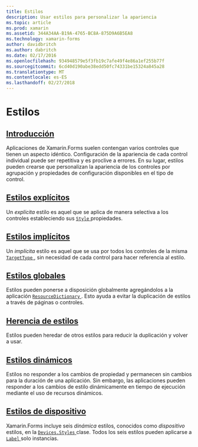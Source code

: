 ```yaml
---
title: Estilos
description: Usar estilos para personalizar la apariencia
ms.topic: article
ms.prod: xamarin
ms.assetid: 344A34AA-B19A-4765-BC8A-875D9A6B5EA8
ms.technology: xamarin-forms
author: davidbritch
ms.author: dabritch
ms.date: 02/17/2016
ms.openlocfilehash: 934948579e5f3fb19c7afe49f4e86a1ef255b77f
ms.sourcegitcommit: 6cd40d190abe38edd50fc74331be15324a845a28
ms.translationtype: MT
ms.contentlocale: es-ES
ms.lasthandoff: 02/27/2018
---
```

# <a name="styles"></a>Estilos

## <a name="introductionintroductionmd"></a>[Introducción](introduction.md)

Aplicaciones de Xamarin.Forms suelen contengan varios controles que tienen un aspecto idéntico. Configuración de la apariencia de cada control individual puede ser repetitiva y es proclive a errores. En su lugar, estilos pueden crearse que personalizan la apariencia de los controles por agrupación y propiedades de configuración disponibles en el tipo de control.

## <a name="explicit-stylesexplicitmd"></a>[Estilos explícitos](explicit.md)

Un *explícita* estilo es aquel que se aplica de manera selectiva a los controles estableciendo sus [ `Style` ](https://developer.xamarin.com/api/property/Xamarin.Forms.VisualElement.Style/) propiedades.

## <a name="implicit-stylesimplicitmd"></a>[Estilos implícitos](implicit.md)

Un *implícita* estilo es aquel que se usa por todos los controles de la misma [ `TargetType` ](https://developer.xamarin.com/api/property/Xamarin.Forms.Style.TargetType/), sin necesidad de cada control para hacer referencia al estilo.

## <a name="global-stylesapplicationmd"></a>[Estilos globales](application.md)

Estilos pueden ponerse a disposición globalmente agregándolos a la aplicación [ `ResourceDictionary` ](https://developer.xamarin.com/api/type/Xamarin.Forms.ResourceDictionary/). Esto ayuda a evitar la duplicación de estilos a través de páginas o controles.

## <a name="style-inheritanceinheritancemd"></a>[Herencia de estilos](inheritance.md)

Estilos pueden heredar de otros estilos para reducir la duplicación y volver a usar.

## <a name="dynamic-stylesdynamicmd"></a>[Estilos dinámicos](dynamic.md)

Estilos no responder a los cambios de propiedad y permanecen sin cambios para la duración de una aplicación. Sin embargo, las aplicaciones pueden responder a los cambios de estilo dinámicamente en tiempo de ejecución mediante el uso de recursos dinámicos.

## <a name="device-stylesdevicemd"></a>[Estilos de dispositivo](device.md)

Xamarin.Forms incluye seis *dinámica* estilos, conocidos como *dispositivo* estilos, en la [ `Devices.Styles` ](https://developer.xamarin.com/api/type/Xamarin.Forms.Device+Styles/) clase. Todos los seis estilos pueden aplicarse a [ `Label` ](https://developer.xamarin.com/api/type/Xamarin.Forms.Label/) solo instancias.
